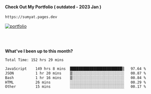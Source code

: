 #### Check Out My Portfolio ( outdated - 2023 Jan ) 
````bash
https://sumyat.pages.dev
````

<a href='https://sumyat.pages.dev/'>
    <img src='https://github.com/sumyat-aung/sumyat-aung/assets/108873224/c9b4f2be-c585-4dd3-84e1-692c3854a6d8' alt='portfolio' align='center' />
</a>


<br />
<br />


<br />
<br />

**What've I been up to this month?**

<!--START_SECTION:waka-->

```txt
Total Time: 152 hrs 29 mins

JavaScript    149 hrs 8 mins  ████████████████████████▒   97.64 %
JSON          1 hr 20 mins    ▒░░░░░░░░░░░░░░░░░░░░░░░░   00.87 %
Bash          1 hr 16 mins    ▒░░░░░░░░░░░░░░░░░░░░░░░░   00.84 %
HTML          26 mins         ░░░░░░░░░░░░░░░░░░░░░░░░░   00.29 %
Other         15 mins         ░░░░░░░░░░░░░░░░░░░░░░░░░   00.17 %
```

<!--END_SECTION:waka-->




